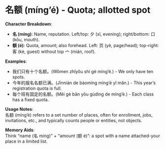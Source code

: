 # **名额 (míng’é) - Quota; allotted spot**

**Character Breakdown**:  
- **名 (míng)**: Name, reputation. Left/top: 夕 (xī, evening); right/bottom: 口 (kǒu, mouth).  
- **额 (é)**: Quota, amount; also forehead. Left: 页 (yè, page/head); top-right: 客 (kè, guest) without top 宀 (mián, roof).

**Examples**:  
- 我们只有十个名额。(Wǒmen zhǐyǒu shí gè míng’é.) - We only have ten spots.  
- 今年的报名名额已满。(Jīnnián de bàomíng míng’é yǐ mǎn.) - This year’s registration quota is full.  
- 每个班有固定的名额。(Měi gè bān yǒu gùdìng de míng’é.) - Each class has a fixed quota.

**Usage Notes**:  
名额 (míng’é) refers to a set number of places, often for enrollment, jobs, invitations, etc., and typically counts people or entities, not objects.

**Memory Aids**:  
Think “name (名 míng)” + “amount (额 é)”: a spot with a name attached-your place in a limited list.